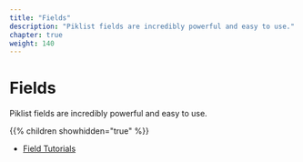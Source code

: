 ```yaml
---
title: "Fields"
description: "Piklist fields are incredibly powerful and easy to use."
chapter: true
weight: 140
---
```


# Fields

Piklist fields are incredibly powerful and easy to use.

{{% children showhidden="true" %}}

<ul class="children children-li">
  <li class="child">
    <p class="children-title">
      <a href="/tutorials/fields/" class="highlight">Field Tutorials</a>
    </p>
  </li>
</ul>
